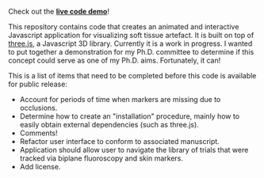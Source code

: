 Check out the [**live code demo**](http://home.chpc.utah.edu/~u1013821/sta/main.html)!

This repository contains code that creates an animated and interactive Javascript application for visualizing soft tissue artefact. It is built on top of [three.js](https://threejs.org/), a Javascript 3D library. Currently it is a work in progress. I wanted to put together a demonstration for my Ph.D. committee to determine if this concept could serve as one of my Ph.D. aims. Fortunately, it can!

This is a list of items that need to be completed before this code is available for public release:

* Account for periods of time when markers are missing due to occlusions.
* Determine how to create an "installation" procedure, mainly how to easily obtain external dependencies (such as three.js).
* Comments!
* Refactor user interface to conform to associated manuscript.
* Application should allow user to navigate the library of trials that were tracked via biplane fluoroscopy and skin markers.
* Add license.